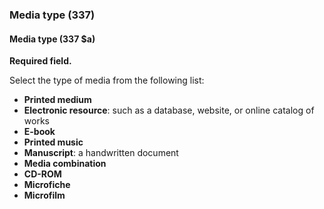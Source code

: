 ### Media type (337)

#### Media type (337 $a)
**Required field.**

Select the type of media from the following list:

- **Printed medium**
- **Electronic resource**: such as a database, website, or online catalog of works
- **E-book**
- **Printed music**
- **Manuscript**: a handwritten document
- **Media combination**
- **CD-ROM**
- **Microfiche**
- **Microfilm**
